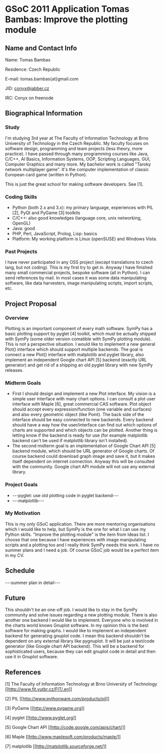 GSoC 2011 Application Tomas Bambas: Improve the plotting module
===============================================================

Name and Contact Info
---------------------

Name: Tomas Bambas

Residence: Czech Republic

E-mail: tomas.bambas{at}gmail.com

JID: conyx@jabber.cz

IRC: Conyx on freenode

Biographical Information
------------------------

### Study

I'm studying 3rd year at The Faculty of Information Technology at Brno University of Technology in the Czech Republic. My faculty focuses on software design, programming and team projects (less theory, more practice). I have passed through many programming courses like Java, C/C++, AI Basics, Information Systems, OOP, Scripting Languages, GUI, Computer Graphics and many more. My bachelor work is called "Taroky network multiplayer game". It's the computer implementation of classic European card game (written in Python).

This is just the great school for making software developers. See [1].

### Coding Skills

   * Python (both 2.x and 3.x): my primary language, experiences with PIL [2], PyQt and PyGame [3] toolkits
   * C/C++: also good knowledges (language core, unix networking, OpenGL)
   * Java: good
   * PHP, Perl, JavaScript, Prolog, Lisp: basics
   * Platform: My working platform is Linux (openSUSE) and Windows Vista.

### Past Projects

I have never participated in any OSS project (except translations to czech lang, but not coding). This is my first try to get in. Anyway I have finished many small commercial projects, bespoke software (all in Python). I can send references by mail. In most cases it was some data manipulating software, like data harvesters, image manipulating scripts, import scripts, etc.

Project Proposal
----------------

### Overview

Plotting is an important component of every math software. SymPy has a basic plotting support by pyglet [4] toolkit, which must be actually shipped with SymPy (some older version comatible with SymPy plotting module). This is not a perspective situation. I would like to implement a new general Plot() interface which should support multiple backends. The goal is connect a new Plot() interface with matplotlib and pyglet library, also implement an independent Google chart API [5] backend (exactly URL generator) and get rid of a shipping an old pyglet library with new SymPy releases.

### Midterm Goals

   * First I should design and implement a new Plot interface. My vision is a simple user interface with many chart options. I can consult a plot user interface with Maple [6], great commercial CAS software. Plot object should accept every expression/function (one variable and surfaces) and also every geometric object (like Point). The back side of the interface should be easy connected to new backends. Every backend should have a way how the user/interface can find out which options of charts are supported and which objects can be plotted. Another thing is letting know if the backend is ready for use (for example matplotlib backend can't be used if matplotlib library isn't installed).
   * The second midterm goal is an implementation of Google Chart API [5] backend module, which should be URL generator of Google charts. Of course backend could download graph image and save it, but it makes itself dependent on internet connection. Anyway this will be consulted with the community. Google chart API module will not use any external library.

### Project Goals

   * ---pyglet: use old plotting code in pyglet backend---
   * ---matplotlib---

### My Motivation

This is my only GSoC application. There are more mentoring organisations which I would like to help, but SymPy is the one for what I can use my Python skills. "Improve the plotting module" is the item from Ideas list. I choose that one because I have experiences with image manipulating scripts and a plotting too and I really think SymPy needs this work. I have no summer plans and I need a job. Of course GSoC job would be a perfect item in my CV.

Schedule
--------

---summer plan in detail---

Future
------

This shouldn't be an one-off job. I would like to stay in the SymPy community and solve issues regarding a new plotting module. There is also another one backend I would like to implement. Everyone who is involved in the charts world knows Gnuplot software. In my opinion this is the best software for making graphs. I would like to implement an independent backend for generating gnuplot code. I mean this backend shouldn't be dependent on any external library like pygnuplot. It will be just a text/code generator (like Google chart API backend). This will be a backend for sophisticated users, because they can edit gnuplot code in detail and then use it in Gnuplot software.

References
----------

[1] The Faculty of Information Technology at Brno University of Technology [[http://www.fit.vutbr.cz/FIT/.en]]

[2] PIL [[http://www.pythonware.com/products/pil]]

[3] PyGame [[http://www.pygame.org]]

[4] pyglet [[http://www.pyglet.org]]

[5] Google Chart API [[http://code.google.com/apis/chart/]]

[6] Maple [[http://www.maplesoft.com/products/maple/]]

[7] matplotlib [[http://matplotlib.sourceforge.net/]]